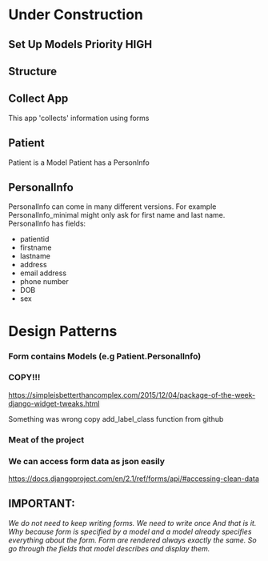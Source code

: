 # Under Construction 

## Set Up Models __Priority HIGH__

## Structure
## Collect App
This app 'collects' information using forms
## Patient
Patient is a Model
Patient has a PersonInfo
## PersonalInfo
PersonalInfo can come in many different versions. For example PersonalInfo_minimal
might only ask for first name and last name.
PersonalInfo has fields:
- patientid
- firstname
- lastname
- address
- email address
- phone number
- DOB
- sex


# Design Patterns
### Form contains Models (e.g Patient.PersonalInfo)

### COPY!!!
https://simpleisbetterthancomplex.com/2015/12/04/package-of-the-week-django-widget-tweaks.html

Something was wrong
copy add_label_class function from github

### Meat of the project
### We can access form data as json easily
https://docs.djangoproject.com/en/2.1/ref/forms/api/#accessing-clean-data

## IMPORTANT: 
*We do not need to keep writing forms. We need to write once And that is it.
Why because form is specified by a model and a model already specifies
everything about the form. Form are rendered always exactly the same. So go
through the fields that model describes and display them.*